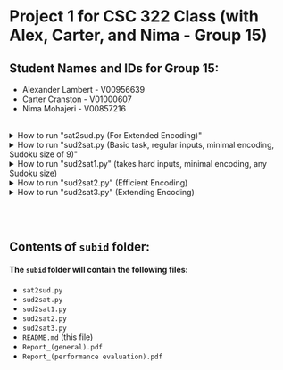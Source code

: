 # Project 1 for CSC 322 Class (with Alex, Carter, and Nima - Group 15)

## Student Names and IDs for Group 15:

- Alexander Lambert - V00956639
- Carter Cranston   - V01000607
- Nima Mohajeri     - V00857216


<br/>



<details><summary>How to run "sat2sud.py (For Extended Encoding)"</summary>

##### To run the `sat2sud.py` in the UVIC Linux server, the command will be:

```
python3 sat2sud.py <inputSat.txt> <outputfile.txt>
```
</details>




<details><summary>How to run "sud2sat.py (Basic task, regular inputs, minimal encoding, Sudoku size of 9)"</summary>

##### To run the `sud2sat.py` in the UVIC Linux server, the command will be:

```
python3 sud2sat.py <inputfile.txt> <outputfile.cnf>
```
</details>



<details><summary>How to run "sud2sat1.py" (takes hard inputs, minimal encoding, any Sudoku size)</summary>

##### To run the `sud2sat1.py` in the UVIC Linux server, the command will be:

```
python3 sud2sat1.py <inputfile.txt> <outputfile.cnf>
```
</details>




<details><summary>How to run "sud2sat2.py" (Efficient Encoding)</summary>

##### efficient encoding = minimal encoding + at_most_one_num

##### To run the `sud2sat2.py` in the UVIC Linux server, the command will be:

```
python3 sud2sat2.py <inputfile.txt> <outputfile.cnf>
```
</details>




<details><summary>How to run "sud2sat3.py" (Extending Encoding)</summary>


##### extending coding = 
- efficient coding + 
- min_once_in_every_row + 
- min_once_in_every_column + 
- min_once_sub_grid_3x3 

##### To run the `sud2sat3.py` in the UVIC Linux server, the command will be:

```
python3 sud2sat3.py <inputfile.txt> <outputfile.cnf>
```
</details>

<br/><br/>

## Contents of `subid` folder:
#### The `subid` folder will contain the following files:
- `sat2sud.py`
- `sud2sat.py`
- `sud2sat1.py`
- `sud2sat2.py`
- `sud2sat3.py`
- `README.md` (this file)
- `Report_(general).pdf`
- `Report_(performance evaluation).pdf`

